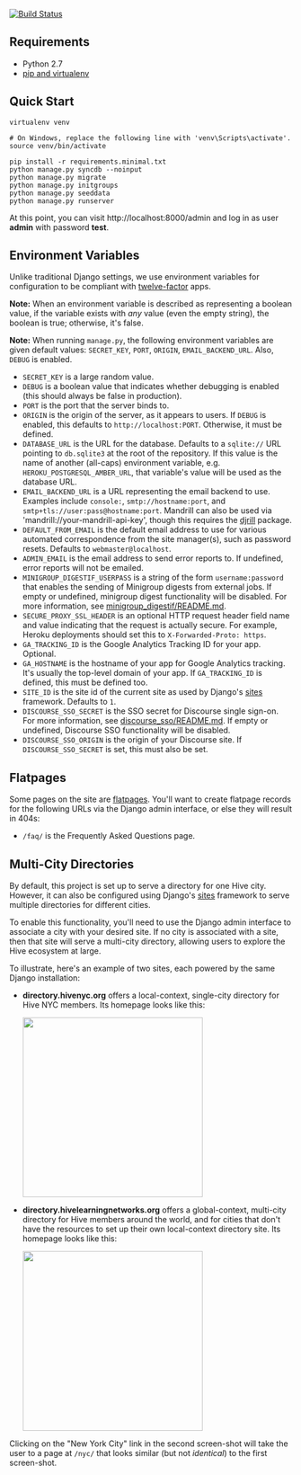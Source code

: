 [![Build Status](https://secure.travis-ci.org/toolness/hive-django.png?branch=master)](http://travis-ci.org/toolness/hive-django)

## Requirements

* Python 2.7
* [pip and virtualenv](http://stackoverflow.com/q/4324558)

## Quick Start

```
virtualenv venv

# On Windows, replace the following line with 'venv\Scripts\activate'.
source venv/bin/activate

pip install -r requirements.minimal.txt
python manage.py syncdb --noinput
python manage.py migrate
python manage.py initgroups
python manage.py seeddata
python manage.py runserver
```

At this point, you can visit http://localhost:8000/admin and log in as
user **admin** with password **test**.

## Environment Variables

Unlike traditional Django settings, we use environment variables
for configuration to be compliant with [twelve-factor][] apps.

**Note:** When an environment variable is described as representing a
boolean value, if the variable exists with *any* value (even the empty
string), the boolean is true; otherwise, it's false.

**Note:** When running `manage.py`, the following environment
variables are given default values: `SECRET_KEY`, `PORT`, `ORIGIN`,
`EMAIL_BACKEND_URL`. Also, `DEBUG` is enabled.

* `SECRET_KEY` is a large random value.
* `DEBUG` is a boolean value that indicates whether debugging is enabled
  (this should always be false in production).
* `PORT` is the port that the server binds to.
* `ORIGIN` is the origin of the server, as it appears
  to users. If `DEBUG` is enabled, this defaults to
  `http://localhost:PORT`. Otherwise, it must be defined.
* `DATABASE_URL` is the URL for the database. Defaults to a `sqlite://`
  URL pointing to `db.sqlite3` at the root of the repository. If this
  value is the name of another (all-caps) environment variable, e.g.
  `HEROKU_POSTGRESQL_AMBER_URL`, that variable's value will be used
  as the database URL.
* `EMAIL_BACKEND_URL` is a URL representing the email backend to use.
  Examples include `console:`, `smtp://hostname:port`, and
  `smtp+tls://user:pass@hostname:port`. Mandrill can also be used
  via 'mandrill://your-mandrill-api-key', though this requires the
  [djrill][] package.
* `DEFAULT_FROM_EMAIL` is the default email address to use for various
  automated correspondence from the site manager(s), such as password
  resets. Defaults to `webmaster@localhost`.
* `ADMIN_EMAIL` is the email address to send error reports to. If
  undefined, error reports will not be emailed.
* `MINIGROUP_DIGESTIF_USERPASS` is a string of the form `username:password`
  that enables the sending of Minigroup digests from external jobs. If
  empty or undefined, minigroup digest functionality will be disabled. For
  more information, see [minigroup_digestif/README.md][].
* `SECURE_PROXY_SSL_HEADER` is an optional HTTP request header field name
  and value indicating that the request is actually secure. For example,
  Heroku deployments should set this to `X-Forwarded-Proto: https`.
* `GA_TRACKING_ID` is the Google Analytics Tracking ID for your app.
  Optional.
* `GA_HOSTNAME` is the hostname of your app for Google Analytics tracking.
  It's usually the top-level domain of your app. If `GA_TRACKING_ID` is
  defined, this must be defined too.
* `SITE_ID` is the site id of the current site as used by Django's
  [sites][] framework. Defaults to `1`.
* `DISCOURSE_SSO_SECRET` is the SSO secret for Discourse single sign-on.
  For more information, see [discourse_sso/README.md][]. If empty or
  undefined, Discourse SSO functionality will be disabled.
* `DISCOURSE_SSO_ORIGIN` is the origin of your Discourse site. If
  `DISCOURSE_SSO_SECRET` is set, this must also be set.

## Flatpages

Some pages on the site are [flatpages][]. You'll want to create
flatpage records for the following URLs via the Django admin
interface, or else they will result in 404s:

* `/faq/` is the Frequently Asked Questions page.

## Multi-City Directories

By default, this project is set up to serve a directory for one Hive city.
However, it can also be configured using Django's [sites][] framework
to serve multiple directories for different cities.

To enable this functionality, you'll need to use the Django admin interface
to associate a city with your desired site. If no city is associated with
a site, then that site will serve a multi-city directory, allowing users
to explore the Hive ecosystem at large.

To illustrate, here's an example of two sites, each powered by the same
Django installation:

* **directory.hivenyc.org** offers a local-context, single-city directory
  for Hive NYC members. Its homepage looks like this:

  <img src="https://cloud.githubusercontent.com/assets/124687/3404900/8ca4c208-fd76-11e3-9c72-8ef5e37cdd5c.png" width="320">

* **directory.hivelearningnetworks.org** offers a global-context,
  multi-city directory for Hive members around the world, and for cities
  that don't have the resources to set up their own local-context directory
  site. Its homepage looks like this:

  <img src="https://cloud.githubusercontent.com/assets/124687/3404905/90aaebc0-fd76-11e3-8b08-2d4d82466a3a.png" width="320">

Clicking on the "New York City" link in the second screen-shot will take
the user to a page at `/nyc/` that looks similar (but not *identical*) to
the first screen-shot.

<!-- Links -->

  [twelve-factor]: http://12factor.net/
  [djrill]: https://github.com/brack3t/Djrill
  [minigroup_digestif/README.md]: https://github.com/toolness/hive-django/tree/master/minigroup_digestif#readme
  [discourse_sso/README.md]: https://github.com/toolness/hive-django/tree/master/discourse_sso#readme
  [flatpages]: https://docs.djangoproject.com/en/1.6/ref/contrib/flatpages/
  [sites]: https://docs.djangoproject.com/en/1.5/ref/contrib/sites/
